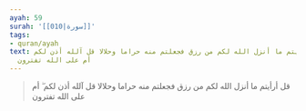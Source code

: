 ```yaml
---
ayah: 59
surah: '[[010|سورة]]'
tags:
- quran/ayah
text: قل أرأيتم ما أنزل الله لكم من رزق فجعلتم منه حراما وحلالا قل آلله أذن لكم ۖ
  أم على الله تفترون
---
```

> قل أرأيتم ما أنزل الله لكم من رزق فجعلتم منه حراما وحلالا قل آلله أذن لكم ۖ أم على الله تفترون
